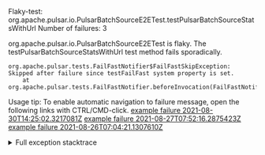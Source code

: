         
Flaky-test: org.apache.pulsar.io.PulsarBatchSourceE2ETest.testPulsarBatchSourceStatsWithUrl
Number of failures: 3

org.apache.pulsar.io.PulsarBatchSourceE2ETest is flaky. The testPulsarBatchSourceStatsWithUrl test method fails sporadically.

```
org.apache.pulsar.tests.FailFastNotifier$FailFastSkipException: Skipped after failure since testFailFast system property is set.
	at org.apache.pulsar.tests.FailFastNotifier.beforeInvocation(FailFastNotifier.java:88)

```

Usage tip: To enable automatic navigation to failure message, open the following links with CTRL/CMD-click.
[example failure 2021-08-30T14:25:02.3217081Z](https://github.com/apache/pulsar/runs/3462661639?check_suite_focus=true#step:9:757)
[example failure 2021-08-27T07:52:16.2875423Z](https://github.com/apache/pulsar/runs/3440855061?check_suite_focus=true#step:9:770)
[example failure 2021-08-26T07:04:21.1307610Z](https://github.com/apache/pulsar/runs/3429892062?check_suite_focus=true#step:9:730)


<details>
<summary>Full exception stacktrace</summary>
<code><pre>
org.apache.pulsar.tests.FailFastNotifier$FailFastSkipException: Skipped after failure since testFailFast system property is set.
	at org.apache.pulsar.tests.FailFastNotifier.beforeInvocation(FailFastNotifier.java:88)

</pre></code>
</details>


